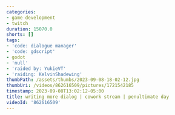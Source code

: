 ```yaml
---
categories:
- game development
- twitch
duration: 15070.0
shorts: []
tags:
- 'code: dialogue manager'
- 'code: gdscript'
- godot
- 'null'
- 'raided by: YukieVT'
- 'raiding: KelvinShadewing'
thumbPath: /assets/thumbs/2023-09-08-18-02-12.jpg
thumbUri: /videos/862616509/pictures/1721542185
timestamp: 2023-09-08T13:02:12-05:00
title: writing more dialog | cowork stream | penultimate day
videoId: '862616509'
---
```

